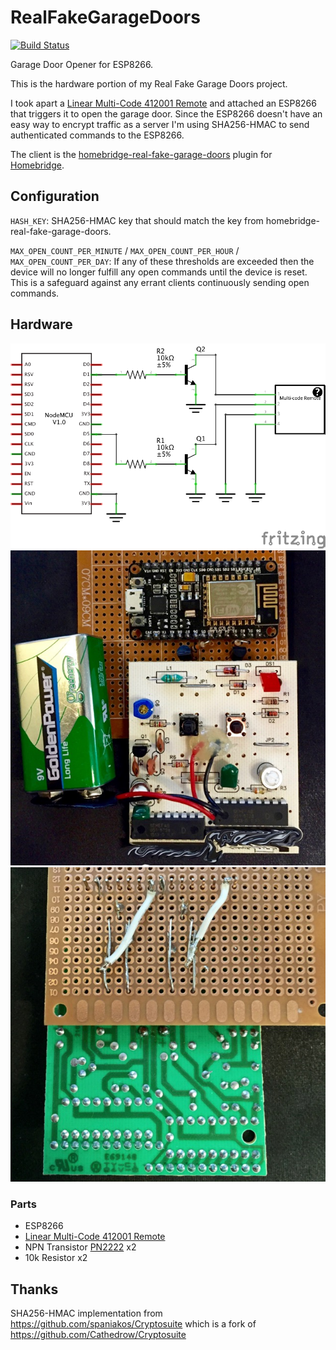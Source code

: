 # RealFakeGarageDoors
[![Build Status](https://travis-ci.org/plasticrake/RealFakeGarageDoors.svg?branch=master)](https://travis-ci.org/plasticrake/RealFakeGarageDoors)

Garage Door Opener for ESP8266.

This is the hardware portion of my Real Fake Garage Doors project.

I took apart a [Linear Multi-Code 412001 Remote](https://www.amazon.com/dp/B000F5KEP6/)  and attached an ESP8266 that triggers it to open the garage door. Since the ESP8266 doesn't have an easy way to encrypt traffic as a server I'm using SHA256-HMAC to send authenticated commands to the ESP8266.

The client is the [homebridge-real-fake-garage-doors](https://github.com/plasticrake/homebridge-real-fake-garage-doors) plugin for [Homebridge](https://github.com/nfarina/homebridge).


## Configuration

`HASH_KEY`: SHA256-HMAC key that should match the key from homebridge-real-fake-garage-doors.

`MAX_OPEN_COUNT_PER_MINUTE` / `MAX_OPEN_COUNT_PER_HOUR` / `MAX_OPEN_COUNT_PER_DAY`: If any of these thresholds are exceeded then the device will no longer fulfill any open commands until the device is reset. This is a safeguard against any errant clients continuously sending open commands.

## Hardware

![Schematics](https://github.com/plasticrake/RealFakeGarageDoors/raw/master/hardware/schematics.png "Schematics")
![Circuit Top](https://github.com/plasticrake/RealFakeGarageDoors/raw/master/hardware/circuit-top.jpg "Circuit Top")
![Circuit Bottom](https://github.com/plasticrake/RealFakeGarageDoors/raw/master/hardware/circuit-bottom.jpg "Circuit Bottom")

### Parts
* ESP8266
* [Linear Multi-Code 412001 Remote](https://www.amazon.com/dp/B000F5KEP6/)
* NPN Transistor [PN2222](https://www.adafruit.com/product/756) x2
* 10k Resistor x2

## Thanks
SHA256-HMAC implementation from https://github.com/spaniakos/Cryptosuite which is a fork of https://github.com/Cathedrow/Cryptosuite
